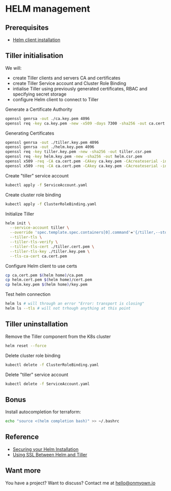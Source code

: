 # HELM management

## Prerequisites

- [Helm client installation](https://docs.helm.sh/using_helm/#installing-helm)

## Tiller initialisation

We will:

- create Tiller clients and servers CA and certificates
- create Tiller Service account and Cluster Role Binding
- intialise Tiller using previously generated certificates, RBAC and specifying secret storage
- configure Helm client to connect to Tiller

Generate a Certificate Authority

```bash
openssl genrsa -out ./ca.key.pem 4096
openssl req -key ca.key.pem -new -x509 -days 7300 -sha256 -out ca.cert.pem -extensions v3_ca
```

Generating Certificates

```bash
openssl genrsa -out ./tiller.key.pem 4096
openssl genrsa -out ./helm.key.pem 4096
openssl req -key tiller.key.pem -new -sha256 -out tiller.csr.pem
openssl req -key helm.key.pem -new -sha256 -out helm.csr.pem
openssl x509 -req -CA ca.cert.pem -CAkey ca.key.pem -CAcreateserial -in tiller.csr.pem -out tiller.cert.pem -days 1095
openssl x509 -req -CA ca.cert.pem -CAkey ca.key.pem -CAcreateserial -in helm.csr.pem -out helm.cert.pem  -days 1095
```

Create "tiller" service account

```bash
kubectl apply -f ServiceAccount.yaml
```

Create cluster role binding

```bash
kubectl apply -f ClusterRoleBinding.yaml
```

Initialize Tiller

```bash
helm init \
  --service-account tiller \
  --override 'spec.template.spec.containers[0].command'='{/tiller,--storage=secret}' \
  --tiller-tls \
  --tiller-tls-verify \
  --tiller-tls-cert ./tiller.cert.pem \
  --tiller-tls-key ./tiller.key.pem \
  --tls-ca-cert ca.cert.pem
```

Configure Helm client to use certs

```bash
cp ca.cert.pem $(helm home)/ca.pem
cp helm.cert.pem $(helm home)/cert.pem
cp helm.key.pem $(helm home)/key.pem
```

Test helm connection

```bash
helm ls # will through an error "Error: transport is closing"
helm ls --tls # will not trhough anything at this point
```

## Tiller uninstallation

Remove the Tiller component from the K8s cluster

```bash
helm reset --force
```

Delete cluster role binding

```bash
kubectl delete -f ClusterRoleBinding.yaml
```

Delete "tiller" service account

```bash
kubectl delete -f ServiceAccount.yaml
```

## Bonus

Install autocompletion for terraform:

```bash
echo "source <(helm completion bash)" >> ~/.bashrc
```

## Reference

- [Securing your Helm Installation](https://github.com/helm/helm/blob/master/docs/securing_installation.md)
- [Using SSL Between Helm and Tiller](https://github.com/helm/helm/blob/master/docs/tiller_ssl.md)

## Want more

You have a project? Want to discuss? Contact me at [hello@onmyown.io](hello@onmyown.io)
